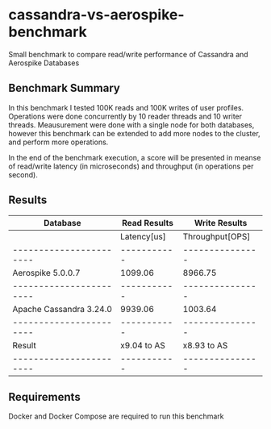 # cassandra-vs-aerospike-benchmark
Small benchmark to compare read/write performance of Cassandra and Aerospike Databases

## Benchmark Summary

In this benchmark I tested 100K reads and 100K writes of user profiles. Operations were done concurrently by 10 reader threads and 10 writer threads.
Meausurement were done with a single node for both databases, however this benchmark can be extended to add more nodes to the cluster, and perform more operations.

In the end of the benchmark execution, a score will be presented in meanse of read/write latency (in microseconds) and throughput (in operations per second).

## Results

|        Database         |         Read Results          |         Write Results         |
| ----------------------- | ----------------------------- | ----------------------------- |
|                         | Latency[us] | Throughput[OPS] | Latency[us] | Throughput[OPS] |
| ----------------------- | ----------- | --------------- | ----------- | --------------- |
| Aerospike 5.0.0.7       |   1099.06   |     8966.75     |   1098.12   |     8873.31     |
| ----------------------- | ----------- | --------------- | ----------- | --------------- | 
| Apache Cassandra 3.24.0 |   9939.06   |     1003.64     |   7629.58   |     1303.78     |
| ----------------------- | ----------- | --------------- | ----------- | --------------- | 
|       Result            | x9.04 to AS |   x8.93 to AS   | x6.95 to AS |    x6.8 to AS   |
| ----------------------- | ----------- | --------------- | ----------- | --------------- | 


## Requirements

Docker and Docker Compose are required to run this benchmark